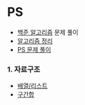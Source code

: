 # PS
* [백준 알고리즘](https://www.acmicpc.net/) 문제 풀이
* [알고리즘 정리](https://hyunbenny.tistory.com/category/algorithm)
* [PS 문제 풀이](https://hyunbenny.tistory.com/category/ps)

### 1. 자료구조
* [배열/리스트](https://github.com/hyunbenny/PS/tree/master/src/DataStructure/%EB%B0%B0%EC%97%B4_%EB%A6%AC%EC%8A%A4%ED%8A%B8)
* [구간합](https://github.com/hyunbenny/PS/tree/master/src/DataStructure/%EA%B5%AC%EA%B0%84%ED%95%A9)
